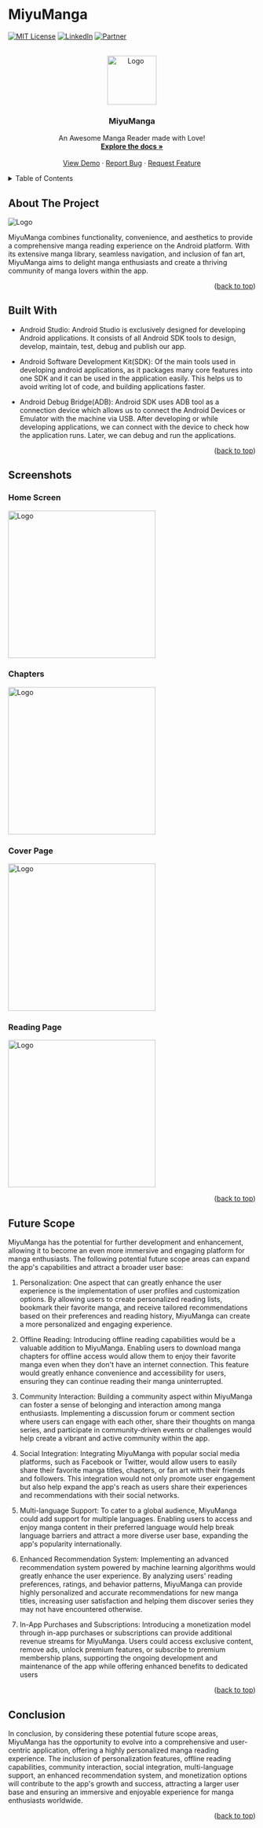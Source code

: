 # MiyuManga

<a name="readme-top"></a>

[![MIT License][license-shield]][license-url]
[![LinkedIn][linkedin-shield]][linkedin-url]
[![Partner][contributors-shield]][contributors-url]


<!-- PROJECT LOGO -->
<br />
<div align="center">
  
  <a href="https://github.com/othneildrew/Best-README-Template">
    <img src="Images/images.png" alt="Logo" width="100" height="100">
  </a>
  <h3 align="center">MiyuManga</h3>

  <p align="center">
    An Awesome Manga Reader made with Love!
    <br />
    <a href="https://github.com/AshishKumarD/MiyuManga"><strong>Explore the docs »</strong></a>
    <br />
    <br />
    <a href="https://github.com/AshishKumarD/MiyuManga">View Demo</a>
    ·
    <a href="https://github.com/AshishKumarD/MiyuManga/issues">Report Bug</a>
    ·
    <a href="https://github.com/AshishKumarD/MiyuManga/issues">Request Feature</a>
  </p>
</div>

<!-- TABLE OF CONTENTS -->
<details>
  <summary>Table of Contents</summary>
  <ol>
    <li>
      <a>Introduction</a>
        <ul>
          <li><a href="#about-the-project">About the Project</a></li>
        </ul>
        <ul>
          <li><a href="#built-with">Built With</a></li>
        </ul>
    </li>
    <li>
      <a>Screenshots</a>
        <ul>
          <li><a href="#home-screen">Home Screen</a></li>
        </ul>
        <ul>
          <li><a href="#chapters">Chapters page</a></li>
        </ul>
        <ul>
          <li><a href="#cover-page">Cover Page</a></li>
        </ul>
        <ul>
          <li><a href="#reading-page">Reading page</a></li>
        </ul>
    </li>
    <li><a href="#scope">Future Scope</a></li>
    <li><a href="#conclusion">Conclusion</a></li> 
  </ol>
</details>

## About The Project


 <img src="Images/banner.png" alt="Logo">

MiyuManga combines functionality, convenience, and aesthetics to provide a comprehensive manga reading experience on the Android platform. With its extensive manga library, seamless navigation, and inclusion of fan art, MiyuManga aims to delight manga enthusiasts and create a thriving community of manga lovers within the app.

<p align="right">(<a href="#readme-top">back to top</a>)</p>



## Built With

* Android Studio:
Android Studio is exclusively designed for developing Android applications. It consists of all Android SDK tools to design, develop, maintain, test, debug and publish our app.

* Android Software Development Kit(SDK):
Of the main tools used in developing android applications, as it packages many core features into one SDK and it can be used in the application easily. This helps us to avoid writing lot of code, and building applications faster.

* Android Debug Bridge(ADB):
Android SDK uses ADB tool as a connection device which allows us to connect the Android Devices or Emulator with the machine via USB. After developing or while developing applications, we can connect with the device to check how the application runs. Later, we can debug and run the applications.


<p align="right">(<a href="#readme-top">back to top</a>)</p>

## Screenshots

### Home Screen
<img  src="Images/Home_Screen.jpg" alt="Logo" width="300" >

### Chapters
<img  src="Images/Chapters.jpg" alt="Logo" width="300" >

### Cover Page
<img  src="Images/Cover_Page.jpg" alt="Logo" width="300" >

### Reading Page
<img  src="Images/Reading_page.jpg" alt="Logo" width="300" >

<p align="right">(<a href="#readme-top">back to top</a>)</p>

## Future Scope

MiyuManga has the potential for further development and enhancement, allowing it to become an even more immersive and engaging platform for manga enthusiasts. The following potential future scope areas can expand the app's capabilities and attract a broader user base:

1. Personalization: One aspect that can greatly enhance the user experience is the implementation of user profiles and customization options. By allowing users to create personalized reading lists, bookmark their favorite manga, and receive tailored recommendations based on their preferences and reading history, MiyuManga can create a more personalized and engaging experience.

2. Offline Reading: Introducing offline reading capabilities would be a valuable addition to MiyuManga. Enabling users to download manga chapters for offline access would allow them to enjoy their favorite manga even when they don't have an internet connection. This feature would greatly enhance convenience and accessibility for users, ensuring they can continue reading their manga uninterrupted.

3. Community Interaction: Building a community aspect within MiyuManga can foster a sense of belonging and interaction among manga enthusiasts. Implementing a discussion forum or comment section where users can engage with each other, share their thoughts on manga series, and participate in community-driven events or challenges would help create a vibrant and active community within the app.

4. Social Integration: Integrating MiyuManga with popular social media platforms, such as Facebook or Twitter, would allow users to easily share their favorite manga titles, chapters, or fan art with their friends and followers. This integration would not only promote user engagement but also help expand the app's reach as users share their experiences and recommendations with their social networks.

5. Multi-language Support: To cater to a global audience, MiyuManga could add support for multiple languages. Enabling users to access and enjoy manga content in their preferred language would help break language barriers and attract a more diverse user base, expanding the app's popularity internationally.

6. Enhanced Recommendation System: Implementing an advanced recommendation system powered by machine learning algorithms would greatly enhance the user experience. By analyzing users' reading preferences, ratings, and behavior patterns, MiyuManga can provide highly personalized and accurate recommendations for new manga titles, increasing user satisfaction and helping them discover series they may not have encountered otherwise.

7. In-App Purchases and Subscriptions: Introducing a monetization model through in-app purchases or subscriptions can provide additional revenue streams for MiyuManga. Users could access exclusive content, remove ads, unlock premium features, or subscribe to premium membership plans, supporting the ongoing development and maintenance of the app while offering enhanced benefits to dedicated users


<p align="right">(<a href="#readme-top">back to top</a>)</p>

## Conclusion

In conclusion, by considering these potential future scope areas, MiyuManga has the opportunity to evolve into a comprehensive and user-centric application, offering a highly personalized manga reading experience. The inclusion of personalization features, offline reading capabilities, community interaction, social integration, multi-language support, an enhanced recommendation system, and monetization options will contribute to the app's growth and success, attracting a larger user base and ensuring an immersive and enjoyable experience for manga enthusiasts worldwide.

<p align="right">(<a href="#readme-top">back to top</a>)</p>


 

<!-- MARKDOWN LINKS & IMAGES -->
<!-- https://www.markdownguide.org/basic-syntax/#reference-style-links -->
[contributors-shield]: https://img.shields.io/github/contributors/othneildrew/Best-README-Template.svg?style=for-the-badge
[contributors-url]: https://github.com/Triptikumari11

[license-shield]: https://img.shields.io/github/license/othneildrew/Best-README-Template.svg?style=for-the-badge
[license-url]: https://github.com/othneildrew/Best-README-Template/blob/master/LICENSE.txt
[linkedin-shield]: https://img.shields.io/badge/-LinkedIn-black.svg?style=for-the-badge&logo=linkedin&colorB=555
[linkedin-url]: https://linkedin.com/in/ashishkumard1111
[product-screenshot]: Images/banner.png

